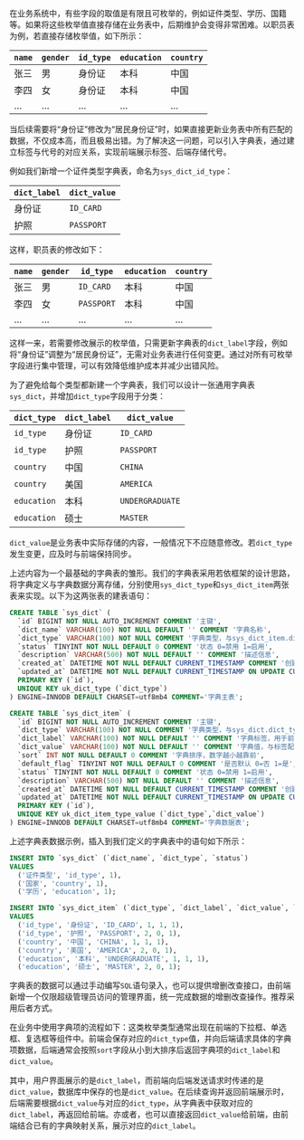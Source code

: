 在业务系统中，有些字段的取值是有限且可枚举的，例如证件类型、学历、国籍等。如果将这些枚举值直接存储在业务表中，后期维护会变得非常困难。以职员表为例，若直接存储枚举值，如下所示：

| `name` | `gender` | `id_type` | `education` | `country` |
| ------ | -------- | --------- | ----------- | --------- |
| 张三   | 男       | 身份证    | 本科        | 中国      |
| 李四   | 女       | 身份证    | 本科        | 中国      |
| …      | …        | …         | …           | …         |

当后续需要将“身份证”修改为“居民身份证”时，如果直接更新业务表中所有匹配的数据，不仅成本高，而且极易出错。为了解决这一问题，可以引入字典表，通过建立标签与代号的对应关系，实现前端展示标签、后端存储代号。

例如我们新增一个证件类型字典表，命名为`sys_dict_id_type`：

| `dict_label` | `dict_value` |
| ----- | ---------- |
| 身份证 | `ID_CARD` |
| 护照 | `PASSPORT` |

这样，职员表的修改如下：

| `name` | `gender` | `id_type` | `education` | `country` |
| ---- | ---- | -------- | ---- | ---- |
| 张三 | 男   | `ID_CARD` | 本科 | 中国 |
| 李四 | 女   | `PASSPORT` | 本科 | 中国 |
| …    | …    | …        | …    | …    |

这样一来，若需要修改展示的枚举值，只需更新字典表的`dict_label`字段，例如将“身份证”调整为“居民身份证”，无需对业务表进行任何变更。通过对所有可枚举字段进行集中管理，可以有效降低维护成本并减少出错风险。

为了避免给每个类型都新建一个字典表，我们可以设计一张通用字典表`sys_dict`，并增加`dict_type`字段用于分类：


| `dict_type` | `dict_label` | `dict_value`    |
| ----------- | ------------ | --------------- |
| `id_type`   | 身份证          | `ID_CARD`       |
| `id_type`   | 护照           | `PASSPORT`      |
| `country`   | 中国           | `CHINA`         |
| `country`   | 美国           | `AMERICA`       |
| `education` | 本科           | `UNDERGRADUATE` |
| `education` | 硕士           | `MASTER`        |

`dict_value`是业务表中实际存储的内容，一般情况下不应随意修改。若`dict_type`发生变更，应及时与前端保持同步。

上述内容为一个最基础的字典表的雏形。我们的字典表采用若依框架的设计思路，将字典定义与字典数据分离存储，分别使用`sys_dict_type`和`sys_dict_item`两张表来实现。以下为这两张表的建表语句：

```sql
CREATE TABLE `sys_dict` (
  `id` BIGINT NOT NULL AUTO_INCREMENT COMMENT '主键',
  `dict_name` VARCHAR(100) NOT NULL DEFAULT '' COMMENT '字典名称',
  `dict_type` VARCHAR(100) NOT NULL COMMENT '字典类型，与sys_dict_item.dict_type关联',
  `status` TINYINT NOT NULL DEFAULT 0 COMMENT '状态 0=禁用 1=启用',
  `description` VARCHAR(500) NOT NULL DEFAULT '' COMMENT '描述信息',
  `created_at` DATETIME NOT NULL DEFAULT CURRENT_TIMESTAMP COMMENT '创建时间',
  `updated_at` DATETIME NOT NULL DEFAULT CURRENT_TIMESTAMP ON UPDATE CURRENT_TIMESTAMP COMMENT '修改时间',
  PRIMARY KEY (`id`),
  UNIQUE KEY uk_dict_type (`dict_type`)
) ENGINE=INNODB DEFAULT CHARSET=utf8mb4 COMMENT='字典主表';

CREATE TABLE `sys_dict_item` (
  `id` BIGINT NOT NULL AUTO_INCREMENT COMMENT '主键',
  `dict_type` VARCHAR(100) NOT NULL COMMENT '字典类型，与sys_dict.dict_type关联',
  `dict_label` VARCHAR(100) NOT NULL DEFAULT '' COMMENT '字典标签，用于前端展示',
  `dict_value` VARCHAR(100) NOT NULL DEFAULT '' COMMENT '字典值，与标签配对，用于后端存储',
  `sort` INT NOT NULL DEFAULT 0 COMMENT '字典排序，数字越小越靠前',
  `default_flag` TINYINT NOT NULL DEFAULT 0 COMMENT '是否默认 0=否 1=是',
  `status` TINYINT NOT NULL DEFAULT 0 COMMENT '状态 0=禁用 1=启用',
  `description` VARCHAR(500) NOT NULL DEFAULT '' COMMENT '描述信息',
  `created_at` DATETIME NOT NULL DEFAULT CURRENT_TIMESTAMP COMMENT '创建时间',
  `updated_at` DATETIME NOT NULL DEFAULT CURRENT_TIMESTAMP ON UPDATE CURRENT_TIMESTAMP COMMENT '修改时间',
  PRIMARY KEY (`id`),
  UNIQUE KEY uk_dict_item_type_value (`dict_type`,`dict_value`)
) ENGINE=INNODB DEFAULT CHARSET=utf8mb4 COMMENT='字典数据表';
```

上述字典表数据示例，插入到我们定义的字典表中的语句如下所示：

```sql
INSERT INTO `sys_dict` (`dict_name`, `dict_type`, `status`)
VALUES
  ('证件类型', 'id_type', 1),
  ('国家', 'country', 1),
  ('学历', 'education', 1);

INSERT INTO `sys_dict_item` (`dict_type`, `dict_label`, `dict_value`, `sort`, `default_flag`, `status`)
VALUES
  ('id_type', '身份证', 'ID_CARD', 1, 1, 1),
  ('id_type', '护照', 'PASSPORT', 2, 0, 1),
  ('country', '中国', 'CHINA', 1, 1, 1),
  ('country', '美国', 'AMERICA', 2, 0, 1),
  ('education', '本科', 'UNDERGRADUATE', 1, 1, 1),
  ('education', '硕士', 'MASTER', 2, 0, 1);
```

字典表的数据可以通过手动编写`SQL`语句录入，也可以提供增删改查接口，由前端新增一个仅限超级管理员访问的管理界面，统一完成数据的增删改查操作。推荐采用后者方式。

在业务中使用字典项的流程如下：这类枚举类型通常出现在前端的下拉框、单选框、复选框等组件中。前端会保存对应的`dict_type`值，并向后端请求具体的字典项数据，后端通常会按照`sort`字段从小到大排序后返回字典项的`dict_label`和`dict_value`。

其中，用户界面展示的是`dict_label`，而前端向后端发送请求时传递的是`dict_value`，数据库中保存的也是`dict_value`。在后续查询并返回前端展示时，后端需要根据`dict_value`与对应的`dict_type`，从字典表中获取对应的`dict_label`，再返回给前端。亦或者，也可以直接返回`dict_value`给前端，由前端结合已有的字典映射关系，展示对应的`dict_label`。
